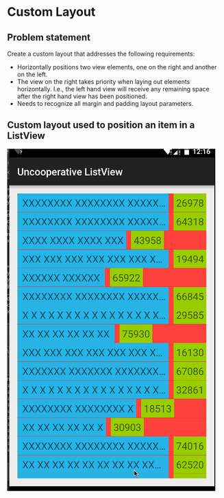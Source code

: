 # Custom Layout

## Problem statement
Create a custom layout that addresses the following requirements:
* Horizontally positions two view elements, one on the right and another on the left.
* The view on the right takes priority when laying out elements horizontally.  I.e., the left hand view will receive any remaining space after the right hand view has been positioned.
* Needs to recognize all margin and padding layout parameters.

## Custom layout used to position an item in a ListView
![custom item row](images/custom_layout.gif)
